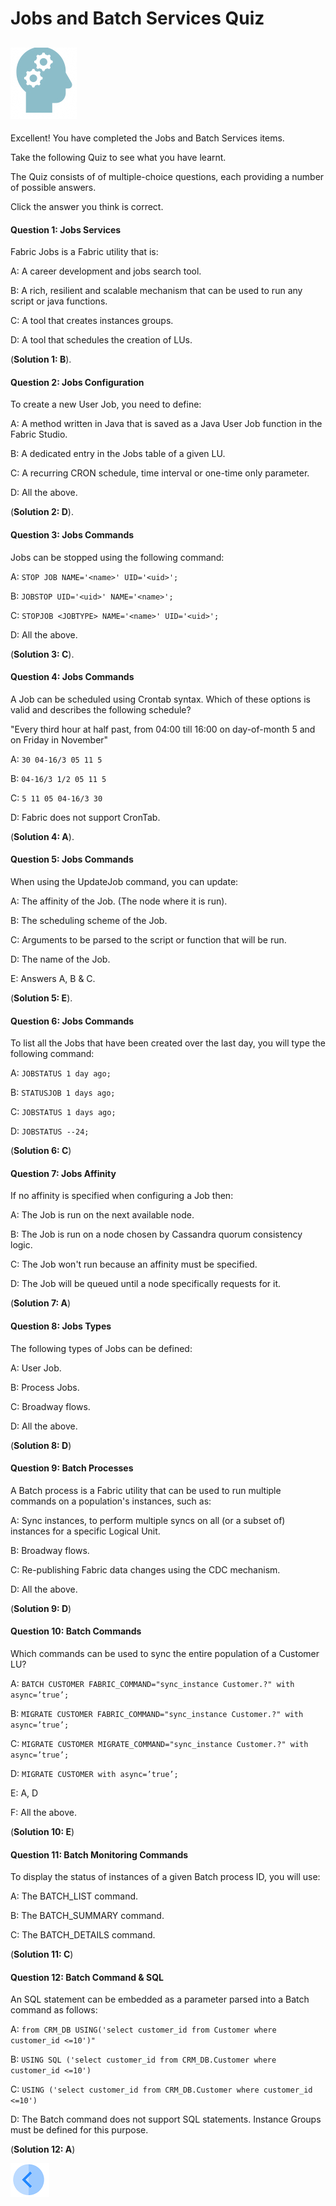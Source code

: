 # Jobs and Batch Services Quiz

## ![](/academy/Training_Level_1/03_fabric_basic_LU/images/Quiz.png)
Excellent! 
You have completed the Jobs and Batch Services items.


Take the following Quiz to see what you have learnt. 

The Quiz consists of of multiple-choice questions, each providing a number of possible answers. 

Click the answer you think is correct. 


#### Question 1: Jobs Services

Fabric Jobs is a Fabric utility that is:

A: A career development and jobs search tool.

B: A rich, resilient and scalable mechanism that can be used to run any script or java functions.

C: A tool that creates instances groups.

D: A tool that schedules the creation of LUs.

(**Solution 1: B**).


#### Question 2: Jobs Configuration

To create a new User Job, you need to define:

A: A method written in Java that is saved as a Java User Job function in the Fabric Studio.

B: A dedicated entry in the Jobs table of a given LU.

C: A recurring CRON schedule, time interval or one-time only parameter.

D: All the above.

(**Solution 2: D**).


#### Question 3: Jobs Commands

Jobs can be stopped using the following command:

A: ```STOP JOB NAME='<name>' UID='<uid>';```

B: ```JOBSTOP UID='<uid>' NAME='<name>';```

C: ```STOPJOB <JOBTYPE> NAME='<name>' UID='<uid>';```
  
D: All the above.


(**Solution 3: C**).


#### Question 4: Jobs Commands

A Job can be scheduled using Crontab syntax. Which of these options is valid and describes the following schedule?

"Every third hour at half past, from 04:00 till 16:00 on day-of-month 5 and on Friday in November"
  
A: ```30 04-16/3 05 11 5```

B: ```04-16/3 1/2 05 11 5```

C: ```5 11 05 04-16/3 30```

D: Fabric does not support CronTab.


(**Solution 4: A**).


#### Question 5: Jobs Commands

When using the UpdateJob command, you can update:

A: The affinity of the Job. (The node where it is run).

B: The scheduling scheme of the Job.

C: Arguments to be parsed to the script or function that will be run.

D: The name of the Job.

E: Answers A, B & C.


(**Solution 5: E**).


#### Question 6: Jobs Commands

To list all the Jobs that have been created over the last day, you will type the following command:

A: ```JOBSTATUS 1 day ago;```

B: ```STATUSJOB 1 days ago;```

C: ```JOBSTATUS 1 days ago;```

D: ```JOBSTATUS --24;```

(**Solution 6: C**)


#### Question 7: Jobs Affinity

If no affinity is specified when configuring a Job then:

A: The Job is run on the next available node.

B: The Job is run on a node chosen by Cassandra quorum consistency logic.

C: The Job won't run because an affinity must be specified.

D: The Job will be queued until a node specifically requests for it.

(**Solution 7: A**)


#### Question 8: Jobs Types 

The following types of Jobs can be defined:

A: User Job.

B: Process Jobs.

C: Broadway flows.

D: All the above.

(**Solution 8: D**)


#### Question 9: Batch Processes

A Batch process is a Fabric utility that can be used to run multiple commands on a population's instances, such as:

A: Sync instances, to perform multiple syncs on all (or a subset of) instances for a specific Logical Unit. 

B: Broadway flows.

C: Re-publishing Fabric data changes using the CDC mechanism. 

D: All the above.

(**Solution 9: D**)


#### Question 10: Batch Commands 

Which commands can be used to sync the entire population of a Customer LU?

A: ```BATCH CUSTOMER FABRIC_COMMAND="sync_instance Customer.?" with async=’true’;```

B: ```MIGRATE CUSTOMER FABRIC_COMMAND="sync_instance Customer.?" with async=’true’;```

C: ```MIGRATE CUSTOMER MIGRATE_COMMAND="sync_instance Customer.?" with async=’true’;```

D: ```MIGRATE CUSTOMER with async=’true’;```

E: A, D

F: All the above.

(**Solution 10: E**)


#### Question 11: Batch Monitoring Commands

To display the status of instances of a given Batch process ID, you will use:

A: The BATCH_LIST command.

B: The BATCH_SUMMARY command.

C: The BATCH_DETAILS command.

(**Solution 11: C**)


#### Question 12: Batch Command & SQL

An SQL statement can be embedded as a parameter parsed into a Batch command as follows:

A: ```from CRM_DB USING('select customer_id from Customer where customer_id <=10')"```

B: ```USING SQL ('select customer_id from CRM_DB.Customer where customer_id <=10')```

C: ```USING ('select customer_id from CRM_DB.Customer where customer_id <=10')```

D: The Batch command does not support SQL statements. Instance Groups must be defined for this purpose.

(**Solution 12: A**)


[![Previous](/articles/images/Previous.png)](/academy/Training_Level_1/07_jobs_and_batch_services/02_jobs_and_batches_flow.md)

